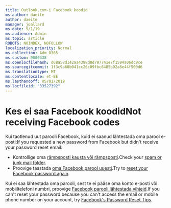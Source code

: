 ```yaml
---
title: Outlook.com-i Facebook koodid
ms.author: daeite
author: daeite
manager: joallard
ms.date: 5/1/19
ms.audience: Admin
ms.topic: article
ROBOTS: NOINDEX, NOFOLLOW
localization_priority: Normal
ms.collection: Adm_O365
ms.custom: 9000338
ms.openlocfilehash: d68a58d142aa4398d8d797741e7f1594a06dc9ce
ms.sourcegitcommit: 1f3c9a60b041cc26c09fbc6485b92a8e44f500d6
ms.translationtype: MT
ms.contentlocale: et-EE
ms.lasthandoff: 05/01/2019
ms.locfileid: "33527392"
---
```

# <a name="not-receiving-facebook-codes"></a><span data-ttu-id="d203c-102">Kes ei saa Facebook koodid</span><span class="sxs-lookup"><span data-stu-id="d203c-102">Not receiving Facebook codes</span></span>

<span data-ttu-id="d203c-103">Kui taotlenud uut parooli Facebook, kuid ei saanud lähtestada oma parool e-posti:</span><span class="sxs-lookup"><span data-stu-id="d203c-103">If you requested a new password from Facebook but didn't receive your password reset email:</span></span>

- <span data-ttu-id="d203c-104">Kontrollige oma [rämpsposti kausta või rämpsposti](https://outlook.live.com/mail/junkemail).</span><span class="sxs-lookup"><span data-stu-id="d203c-104">Check your [spam or junk mail folder](https://outlook.live.com/mail/junkemail).</span></span>
- <span data-ttu-id="d203c-105">Proovige taastada [oma Facebook parool uuesti](https://www.facebook.com/help/213395615347144?helpref=faq_content).</span><span class="sxs-lookup"><span data-stu-id="d203c-105">Try to [reset your Facebook password again](https://www.facebook.com/help/213395615347144?helpref=faq_content).</span></span>

<span data-ttu-id="d203c-106">Kui ei saa lähtestada oma parooli, sest te ei pääse oma konto e-posti või mobiiltelefoni numbri, proovige [Facebook parooli lähtestada vihjeid](https://www.facebook.com/help/218815984812734).</span><span class="sxs-lookup"><span data-stu-id="d203c-106">If you can't reset your password because you can't access the email or mobile phone number on your account, try [Facebook's Password Reset Tips](https://www.facebook.com/help/218815984812734).</span></span>
